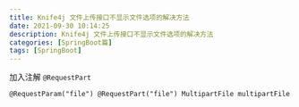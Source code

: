 ```yaml
---
title: Knife4j 文件上传接口不显示文件选项的解决方法
date: 2021-09-30 10:14:25
description: Knife4j 文件上传接口不显示文件选项的解决方法
categories: [SpringBoot篇]
tags: [SpringBoot]
---
```


<!-- more -->

加入注解 ```@RequestPart```

```@RequestParam("file") @RequestPart("file") MultipartFile multipartFile```